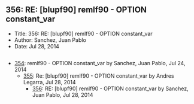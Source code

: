 ## 356: RE: [blupf90] remlf90 - OPTION constant_var

- Title: 356: RE: [blupf90] remlf90 - OPTION constant_var
- Author: Sanchez, Juan Pablo
- Date: Jul 28, 2014
```

```

- [354](0354.md): remlf90 - OPTION constant_var by Sanchez, Juan Pablo, Jul 24, 2014
    - [355](0355.md): Re: [blupf90] remlf90 - OPTION constant_var by Andres Legarra, Jul 28, 2014
        - [356](0356.md): RE: [blupf90] remlf90 - OPTION constant_var by Sanchez, Juan Pablo, Jul 28, 2014
